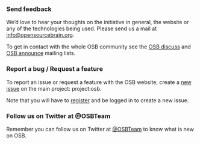 ### Send feedback

We’d love to hear your thoughts on the initiative in general, the website or any of the technologies being used. Please send us a mail at info@opensourcebrain.org.

To get in contact with the whole OSB community see the [OSB discuss](https://groups.google.com/forum/?fromgroups#!forum/osb-discuss) and [OSB announce](https://groups.google.com/forum/?fromgroups#!forum/osb-announce) mailing lists.

### Report a bug / Request a feature

To report an issue or request a feature with the OSB website, create a [new issue](http://www.opensourcebrain.org/projects/osb/issues/new) on the main project: project:osb.

Note that you will have to [register](/account/register) and be logged in to create a new issue.

### Follow us on Twitter at @OSBTeam

Remember you can follow us on Twitter at [@OSBTeam](https://twitter.com/OSBTeam) to know what is new on OSB.